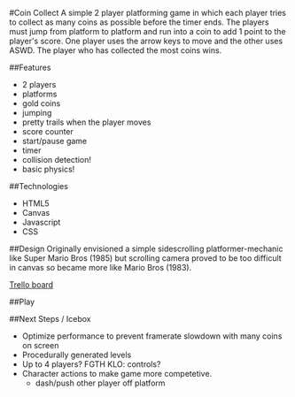 #Coin Collect
A simple 2 player platforming game in which each player tries to collect as many coins as possible before the timer ends. The players must jump from platform to platform and run into a coin to add 1 point to the player's score. One player uses the arrow keys to move and the other uses ASWD. The player who has collected the most coins wins.    

##Features
* 2 players
* platforms
* gold coins
* jumping
* pretty trails when the player moves
* score counter
* start/pause game
* timer
* collision detection!
* basic physics!

##Technologies
* HTML5
* Canvas
* Javascript
* CSS

##Design
Originally envisioned a simple sidescrolling platformer-mechanic like Super Mario Bros (1985) but scrolling camera proved to be too difficult in canvas so became more like Mario Bros (1983).

[Trello board](https://trello.com/b/idzIy7KF/game-brainstorm)

##Play


##Next Steps / Icebox
* Optimize performance to prevent framerate slowdown with many coins on screen
* Procedurally generated levels
* Up to 4 players? FGTH KLO: controls?
* Character actions to make game more competetive.
  *  dash/push other player off platform
